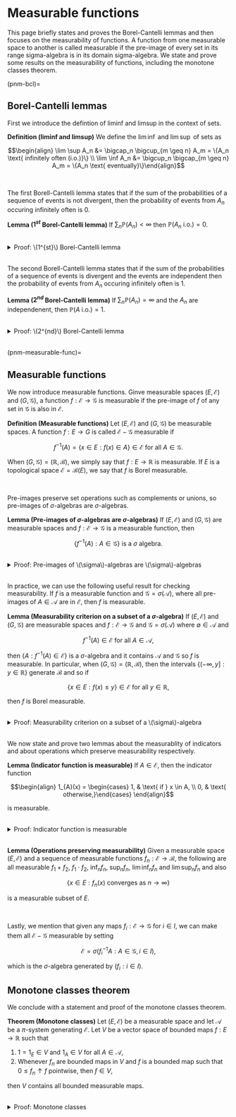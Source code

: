 # Measurable functions

This page briefly states and proves the Borel-Cantelli lemmas and then focuses on the measurability of functions. A function from one measurable space to another is called measurable if the pre-image of every set in its range sigma-algebra is in its domain sigma-algebra. We state and prove some results on the measurability of functions, including the monotone classes theorem.
    
    
(pnm-bcl)=
## Borel-Cantelli lemmas

First we introduce the defintion of liminf and limsup in the context of sets.

<div class="definition">
    
**Definition (liminf and limsup)** We define the $\lim \inf$ and $\lim \sup$ of sets as
    
$$\begin{align} \lim \sup A_n &= \bigcap_n \bigcup_{m \geq n} A_m = \{A_n \text{ infinitely often (i.o.)}\} \\
\lim \inf A_n &= \bigcup_n \bigcap_{m \geq n} A_m = \{A_n \text{ eventually}\}\end{align}$$
    
</div>
<br>


The first Borell-Cantelli lemma states that if the sum of the probabilities of a sequence of events is not divergent, then the probability of events from $A_n$ occuring infinitely often is $0$.
    
<div class="lemma">

**Lemma ($1^{st}$ Borel-Cantelli lemma)** If $\sum_n \mathbb{P}(A_n) < \infty$ then $\mathbb{P}(A_n \text{ i.o.}) = 0$.

</div>
<br>
    
    
<details class="proof">
<summary>Proof: \(1^{st}\) Borel-Cantelli lemma</summary>

By definition we have
    
$$\begin{align}
\mathbb{P}(A \text{ i.o.}) &= \mathbb{P}\left(\cap_n \cup_{m \geq n} A_m\right) \\
                           &\leq \mathbb{P}\left(\cup_{m \geq n} A_m\right) \text{ for all } n\\
                           &\leq \sum_{m \geq n}\mathbb{P}\left(A_m\right) \to 0 \text{ as } n \to \infty.
\end{align}$$
    
Hence $\sum_n \mathbb{P}(A_n) < \infty \implies \mathbb{P}(A_n \text{ i.o.}) = 0$.
    
</details>
<br>

The second Borell-Cantelli lemma states that if the sum of the probabilities of a sequence of events is divergent and the events are independent then the probability of events from $A_n$ occuring infinitely often is $1$.
    
<div class="lemma">

**Lemma ($2^{nd}$ Borel-Cantelli lemma)** If $\sum_n \mathbb{P}(A_n) = \infty$ and the $A_n$ are independenent, then $\mathbb{P}(A \text{ i.o.}) = 1$.

</div>
<br>
    
    
<details class="proof">
<summary>Proof: \(2^{nd}\) Borel-Cantelli lemma</summary>

Since the $A_n$ are independenent, we can write
    
$$\begin{align}
\mathbb{P}\left(\bigcap^N_{m \geq n} A_m^C\right) &= \prod_{m = n}^N (1 - a_n) \\
                                                  &\leq \exp\left[-\sum_{m = n}^N a_n\right] && \text{ since } 1 - a \leq e^{-a} \text{ always} \\
                                                  &\to 0 \text{ as } N \to \infty,
\end{align}$$
    
from which it follows that

$$ \mathbb{P}\left(\bigcap_{m \geq n} A_m^C\right) = 0 \text{ for all } n,$$
    
arriving at the result
    
$$ \mathbb{P}(A_n \text{ i.o.}) = 1 - \mathbb{P}\left(\bigcup_n \bigcap_{m \geq n} A_m^C\right) = 1.$$
    
</details>
<br>
    
(pnm-measurable-func)=
## Measurable functions

We now introduce measurable functions. Ginve measurable spaces $(E, \mathcal{E})$ and $(G, \mathcal{G})$, a function $f : \mathcal{E} \to \mathcal{G}$ is measurable if the pre-image of $f$ of any set in $\mathcal{G}$ is also in $\mathcal{E}$.
    
<div class="definition">
    
**Definition (Measurable functions)** Let $(E, \mathcal{E})$ and $(G, \mathcal{G})$ be measurable spaces. A function $f : E \to G$ is called $\mathcal{E}-\mathcal{G}$ measurable if
    
$$ f^{-1}(A) = \{ x \in E : f(x) \in A\} \in \mathcal{E} \text{ for all } A \in \mathcal{G}.$$
    
When $(G, \mathcal{G}) = (\mathbb{R}, \mathcal{B})$, we simply say that $f : E \to \mathbb{R}$ is measurable. If $E$ is a topological space $\mathcal{E} = \mathcal{B}(E)$, we say that $f$ is Borel measurable.
    
</div>
<br>


Pre-images preserve set operations such as complements or unions, so pre-images of $\sigma$-algebras are $\sigma$-algebras.

    
<div class="lemma">

**Lemma (Pre-images of $\sigma$-algebras are $\sigma$-algebras)** If $(E, \mathcal{E})$ and $(G, \mathcal{G})$ are measurable spaces and $f : \mathcal{E} \to \mathcal{G}$ is a measurable function, then
    
$$ \{f^{-1}(A) : A \in \mathcal{G}\} \text{ is a } \sigma \text{ algebra.}$$

</div>
<br>

<details class="proof">
<summary>Proof: Pre-images of \(\sigma\)-algebras are \(\sigma\)-algebras</summary>
    
Consider first the set
    
$$ \mathcal{S} = \{f^{-1}(A) : A \in \mathcal{G}\}.$$
    
Firstly, $\emptyset \in \mathcal{G}$ so $f^{-1}(\emptyset) = \emptyset \in \mathcal{S}$ by assumption. Second, if $A \in \mathcal{G}$ then $A^C \in \mathcal{G}$ so
    
$$f^{-1}(A^C) = f^{-1}(A)^C \in \mathcal{S}.$$
    
Lastly, assuming $A_n \in \mathcal{G}$ we have $A = \bigcup A_n \in \mathcal{G}$. By definition we have $f^{-1}(A)$ and so
    
$$\bigcup_{n = 1} f^{-1}\left(A_n \right) = f^{-1}\left(\bigcup_{n = 1} A_n \right) = f^{-1}(A) \in \mathcal{S}.$$
    
Therefore $S$ satisfies the {ref}`necessary properties<pnm-sigalg-meas>` to be a $\sigma$-algebra.
    
</details>
<br>
    
    
In practice, we can use the following useful result for checking measurability. If $f$ is a measurable function and $\mathcal{G} = \sigma(\mathcal{A})$, where all pre-images of $A \in \mathcal{A}$ are in $\mathcal{E}$, then $f$ is measurable.
    
    
<div class="lemma">

**Lemma (Measurability criterion on a subset of a $\sigma$-algebra)** If $(E, \mathcal{E})$ and $(G, \mathcal{G})$ are measurable spaces and $f : \mathcal{E} \to \mathcal{G}$ and $\mathcal{G} = \sigma(\mathcal{A})$ where $\emptyset \in \mathcal{A}$ and
    
$$f^{-1}(A) \in \mathcal{E} \text{ for all } A \in \mathcal{A},$$
    
then $\{A : f^{-1}(A) \in \mathcal{E}\}$ is a $\sigma$-algebra and it contains $\mathcal{A}$ and $\mathcal{G}$ so $f$ is measurable. In particular, when $(G, \mathcal{G}) = (\mathbb{R}, \mathcal{B})$, then the intervals $\{ (-\infty, y] : y \in \mathbb{R} \}$ generate $\mathcal{B}$ and so if
    
$$ \{x \in E : f(x) \leq y \} \in \mathcal{E} \text{ for all } y \in \mathbb{R}, $$

then $f$ is Borel measurable.

</div>
<br>
    
    
<details class="proof">
<summary>Proof: Measurability criterion on a subset of a \(\sigma\)-algebra</summary>
    
We can show this result using the same argument as the previous lemma.
    
</details>
<br>
    
We now state and prove two lemmas about the measurablity of indicators and about operations which preserve measurability respectively.
    
<div class="lemma">

**Lemma (Indicator function is measurable)** If $A \in \mathcal{E}$, then the indicator function
    
$$\begin{align}
1_{A}(x) = \begin{cases} 1, & \text{ if } x \in A, \\ 0, & \text{ otherwise,}\end{cases}
\end{align}$$
    
is measurable.

</div>
<br>
    
<details class="proof">
<summary>Proof: Indicator function is measurable</summary>

Let $(E, \mathcal{E})$ be a measurable space and consider the measruable space $G, \sigma(G)$ where $G = \{0, 1\}$. Then defining the indicator function
    
$$\begin{align}
1_{A}(x) = \begin{cases} 1, & \text{ if } x \in A, \\ 0, & \text{ otherwise,}\end{cases}
\end{align}$$
    
we see that its pre-image $1_{A}^{-1}$ can only take the values $\emptyset, A, A^C$ or $E$, all of which are in $\mathcal{E}$. Therefore $1_{A}$ is measurable.
    
</details>
<br>
    
    
<div class="lemma">

**Lemma (Operations preserving measurability)** Given a measurable space $(E, \mathcal{E})$ and a sequence of measurable functions $f_n : \mathcal{E} \to \mathcal{B}$, the following are all measurable $f_1 + f_2$, $f_1 \cdot f_2$, $\inf_n f_n$, $\sup_n f_n$, $\lim \inf_n f_n$ and $\lim \sup_n f_n$ and also
    
$$ \{ x \in E : f_n(x) \text{ converges as } n \to \infty \} $$
    
is a measurable subset of $E$.

</div>
<br>

    
Lastly, we mention that given any maps $f_i : \mathcal{E} \to \mathcal{G}$ for $i \in I$, we can make them all $\mathcal{E}-\mathcal{G}$ measurable by setting
    
$$ \mathcal{E} = \sigma\left( f_i^{-1}{A} : A \in \mathcal{G}, i \in I \right),$$
    
which is the $\sigma$-algebra generated by $(f_i : i \in I)$.
    
    
## Monotone classes theorem
    
We conclude with a statement and proof of the monotone classes theorem.
    
<div class="theorem">
    
**Theorem (Monotone classes)** Let $(E, \mathcal{E})$ be a measurable space and let $\mathcal{A}$ be a $\pi$-system generating $\mathcal{E}$. Let $V$ be a vector space of bounded maps $f : E \to \mathbb{R}$ such that
    
1. $1 = 1_{E} \in V$ and $1_A \in V$ for all $A \in \mathcal{A}$,
2. Whenever $f_n$ are bounded maps in $V$ and $f$ is a bounded map such that $0 \leq f_n \uparrow f$ pointwise, then $f \in V$,
    
then $V$ contains all bounded measurable maps.
    
</div>
<br>

<details class="proof">
<summary>Proof: Monotone classes</summary>

Let us define the set $D$ as
    
$$ D = \{A \in \mathcal{E} : 1_A \in V\}. $$
    
Then $D$ contains $E$ because $1 = 1_E \in V$. Also, whenever $A \subseteq B$ we have $1_{B \setminus A} = 1_B - 1_A \in V$ since $V$ is a vector space, so $B \setminus A \in D$. Lastly, whenever $A_n \in D$ such that $A_n \uparrow A$, we have $1_{A_n} \uparrow 1_A$ so $1_A \in V$ and also $A \in D$. Therefore, $D$ satisfies the requirements for being a $d$-system. Since $D$ contains the $\pi$-system $A$, we have by Dynkin's lemma
    
$$ \mathcal{E} \subseteq \sigma(\mathcal{A}) \subseteq \mathcal{D}. $$
    
But since $\mathcal{D} \subseteq \mathcal{E}$ we have $\mathcal{D} = \mathcal{E}$. Therefore, the $\sigma$-algebra $\mathcal{E}$ is generated by the family of sets which correspond to some indicator function in $V$. Now let $f : E \to [0, \infty)$ be any boounded non-negative measurable map. We define the piecewise constant approximation
    
$$ f_N(x) = 2^{-N} \sum^{~N2^N}_{n = 1} n~1_{A_{n, N}},$$
    
where the sets $A_{n, N}$ are defined as
    
$$ A_{n, N} = \left\{x : \frac{n}{2^N} < f(x) \leq \frac{n + 1}{2^N} \right\} \text{ for } n < N, \text{ and } \left\{x : f(x) > n\right\} \text{ for } n = N.$$
    
Τhese sets are contained in $\mathcal{E}$ because $f$ is a measurable map by assumption so that
    
$$\begin{align}
f^{-1}\left(\left(\frac{n}{2^N}, \frac{n + 1}{2^N}\right]\right) &\in \mathcal{E}, \\
~\\
f^{-1}\left(\left(n, \infty \right)\right) &\in \mathcal{E}.
\end{align}$$
    
Since $V$ is a vector space containing $1_{A_{n, N}}$, it contains any linear combination of them so it also contains $f_n$. Now since $f_n(x) \leq f(x)$ we have
    
$$ f_n(x) \leq f(x) \leq f_n(x) + \frac{1}{2^n}, $$
    
so $f_n \uparrow f$ pointwise, so $f \in V$ by the second property that we assumed $V$ to have. To show that $V$ contains an arbitrary bounded, measurable $f : E \to \mathbb{R}$, we can write $f = f^+ + f^-$ and apply the preceeding argument to $f^+ : E \to [0, \infty)$ completing the proof.
    
</details>
<br>
    